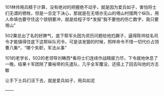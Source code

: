 101林帅用兵精于计算，没有绝对的把握绝不动手，就是因为爱兵如子，害怕将士们无谓的牺牲，但是一旦定下决心，那就是在无塔亦无山的塔山村摆两个纵队，用人命填也要守住这个锁钥要冲，就是给程子华*发报“我不要他的伤亡数字，我只要塔山”

502粟总出了名的好脾气，底下帮军头因为资历问题给他尥蹶子，逼得陈帅挂名司令才能镇得住底下这帮纵队司令，可是该发狠的时候，照样命令不惜一切代价占领曹八集*，“哪个失职，军法从事”

101的老学长，502的老领导刘畴西*看将士们连续作战精疲力尽，下令就地休息了一晚，结果十军团除了粟裕带的先遣队，几乎全军覆没，还搭上了回去叫他的方志敏

让手下士兵们活下去，就是爱兵如子，用兵如泥

——

